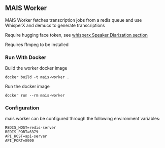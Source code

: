 ## MAIS Worker

MAIS Worker fetches transcription jobs from a redis queue and use WhisperX and demucs to generate transcriptions

Require hugging face token, see [whisperx Speaker Diarization section](https://github.com/m-bain/whisperX)

Requires ffmpeg to be installed

### Run With Docker
Build the worker docker image

`docker build -t mais-worker .`

Run the docker image

`docker run --rm mais-worker`

### Configuration
mais worker can be configured through the following environment variables:

```
REDIS_HOST=redis-server
REDIS_PORT=6379
API_HOST=api-server
API_PORT=8000
```